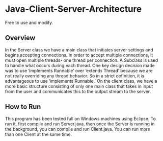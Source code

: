 Java-Client-Server-Architecture
===============================

Free to use and modify.

Overview
--------
In the Server class we have a main class that initiates server settings and begins accepting connections.  In order to accept multiple connections, it must open multiple threads- one thread per connection.  A Subclass is used to handle what occurs during each thread.  One key design decision made was to use ‘implements Runnable’ over ‘extends Thread’ because we are not really overriding any thread behavior.  So in a strict definition, it is advantageous to use ‘implements Runnable.’  On the client class, we have a more basic structure consisting of only one main class that takes in input from the user and communicates this to the output stream to the server.  

How to Run
--------------
This program has been tested full on Windows machines using Eclipse.  To run it, first compile and run Server.java, then once the Server is running in the background, you can compile and run Client.java.  You can run more than one Client at the same time.
